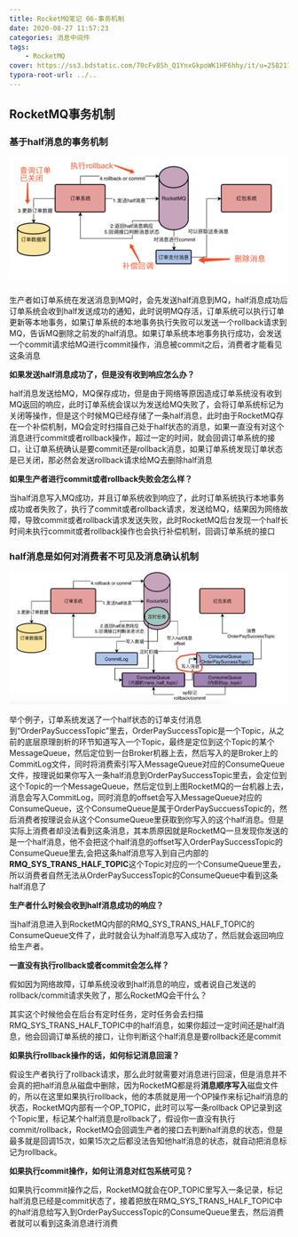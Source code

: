 ```yaml
---
title: RocketMQ笔记 06-事务机制
date: 2020-08-27 11:57:23
categories: 消息中间件
tags:
	- RocketMQ
cover: https://ss3.bdstatic.com/70cFv8Sh_Q1YnxGkpoWK1HF6hhy/it/u=2582113194,968310573&fm=26&gp=0.jpg
typora-root-url: ../..
---
```


## RocketMQ事务机制

### 基于half消息的事务机制

​	<img src="/images/half%E6%B6%88%E6%81%AF%E4%BA%8B%E5%8A%A1%E6%9C%BA%E5%88%B6.png" alt="half消息事务机制" style="zoom:50%;" />

​	生产者如订单系统在发送消息到MQ时，会先发送half消息到MQ，half消息成功后订单系统会收到half发送成功的通知，此时说明MQ存活，订单系统可以执行订单更新等本地事务，如果订单系统的本地事务执行失败可以发送一个rollback请求到MQ，告诉MQ删除之前发的half消息。如果订单系统本地事务执行成功，会发送一个commit请求给MQ进行commit操作，消息被commit之后，消费者才能看见这条消息



**如果发送half消息成功了，但是没有收到响应怎么办？**

​	half消息发送给MQ，MQ保存成功，但是由于网络等原因造成订单系统没有收到MQ返回的响应，此时订单系统会误以为发送给MQ失败了，会将订单系统标记为关闭等操作，但是这个时候MQ已经存储了一条half消息，此时由于RocketMQ存在一个补偿机制，MQ会定时扫描自己处于half状态的消息，如果一直没有对这个消息进行commit或者rollback操作，超过一定的时间，就会回调订单系统的接口，让订单系统确认是要commit还是rollback消息，如果订单系统发现订单状态是已关闭，那必然会发送rollback请求给MQ去删除half消息



**如果生产者进行commit或者rollback失败会怎么样？**

​	当half消息写入MQ成功，并且订单系统收到响应了，此时订单系统执行本地事务成功或者失败了，执行了commit或者rollback请求，发送给MQ，结果因为网络故障，导致commit或者rollback请求发送失败，此时RocketMQ后台发现一个half长时间未执行commit或者rollback操作也会执行补偿机制，回调订单系统的接口



### half消息是如何对消费者不可见及消息确认机制

​	<img src="/images/half%E6%B6%88%E6%81%AF%E7%A1%AE%E8%AE%A4%E6%9C%BA%E5%88%B6.png" alt="half消息确认机制" style="zoom:50%;" />

​	举个例子，订单系统发送了一个half状态的订单支付消息到“OrderPaySuccessTopic”里去，OrderPaySuccessTopic是一个Topic，从之前的底层原理剖析的环节知道写入一个Topic，最终是定位到这个Topic的某个MessageQueue，然后定位到一台Broker机器上去，然后写入的是Broker上的CommitLog文件，同时将消费索引写入MessageQueue对应的ConsumeQueue文件，按理说如果你写入一条half消息到OrderPaySuccessTopic里去，会定位到这个Topic的一个MessageQueue，然后定位到上图RocketMQ的一台机器上去，消息会写入CommitLog，同时消息的offset会写入MessageQueue对应的ConsumeQueue，这个ConsumeQueue是属于OrderPaySuccuessTopic的，然后消费者按理说会从这个ConsumeQueue里获取到你写入的这个half消息。但是实际上消费者却没法看到这条消息，其本质原因就是RocketMQ一旦发现你发送的是一个half消息，他不会把这个half消息的offset写入OrderPaySuccessTopic的ConsumeQueue里去,会把这条half消息写入到自己内部的**RMQ_SYS_TRANS_HALF_TOPIC**这个Topic对应的一个ConsumeQueue里去，所以消费者自然无法从OrderPaySuccessTopic的ConsumeQueue中看到这条half消息了

**生产者什么时候会收到half消息成功的响应？**

​	当half消息进入到RocketMQ内部的RMQ_SYS_TRANS_HALF_TOPIC的ConsumeQueue文件了，此时就会认为half消息写入成功了，然后就会返回响应给生产者。

**一直没有执行rollback或者commit会怎么样？**

​	假如因为网络故障，订单系统没收到half消息的响应，或者说自己发送的rollback/commit请求失败了，那么RocketMQ会干什么？

​	其实这个时候他会在后台有定时任务，定时任务会去扫描RMQ_SYS_TRANS_HALF_TOPIC中的half消息，如果你超过一定时间还是half消息，他会回调订单系统的接口，让你判断这个half消息是要rollback还是commit

**如果执行rollback操作的话，如何标记消息回滚？**

​	假设生产者执行了rollback请求，那么此时就需要对消息进行回滚，但是消息并不会真的把half消息从磁盘中删除，因为RocketMQ都是将**消息顺序写入**磁盘文件的，所以在这里如果执行rollback，他的本质就是用一个OP操作来标记half消息的状态，RocketMQ内部有一个OP_TOPIC，此时可以写一条rollback OP记录到这个Topic里，标记某个half消息是rollback了，假设你一直没有执行commit/rollback，RocketMQ会回调生产者的接口去判断half消息的状态，但是最多就是回调15次，如果15次之后都没法告知他half消息的状态，就自动把消息标记为rollback。

**如果执行commit操作，如何让消息对红包系统可见？**

​	如果执行commit操作之后，RocketMQ就会在OP_TOPIC里写入一条记录，标记half消息已经是commit状态了，接着把放在RMQ_SYS_TRANS_HALF_TOPIC中的half消息给写入到OrderPaySuccessTopic的ConsumeQueue里去，然后消费者就可以看到这条消息进行消费